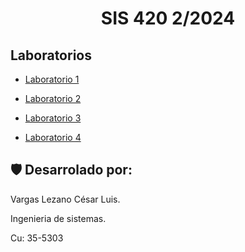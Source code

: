 <h1 align="center" id="title">SIS 420 2/2024</h1>

<h2>Laboratorios</h2>

* [Laboratorio 1](Laboratorios/Laboratorio%201)

* [Laboratorio 2](Laboratorios/Laboratorio%202)

* [Laboratorio 3](https://drive.google.com/drive/folders/1uOuuMMgS2LTlQFlV3bja155PeO5UMLlH?usp=drive_link)

* [Laboratorio 4](https://drive.google.com/drive/folders/14t-cq5E7ukILnZ7GfnEq-Npjli3_iW0z?usp=sharing)


<h2>🛡️ Desarrolado por:</h2>

Vargas Lezano César Luis.

Ingenieria de sistemas.

Cu: 35-5303
